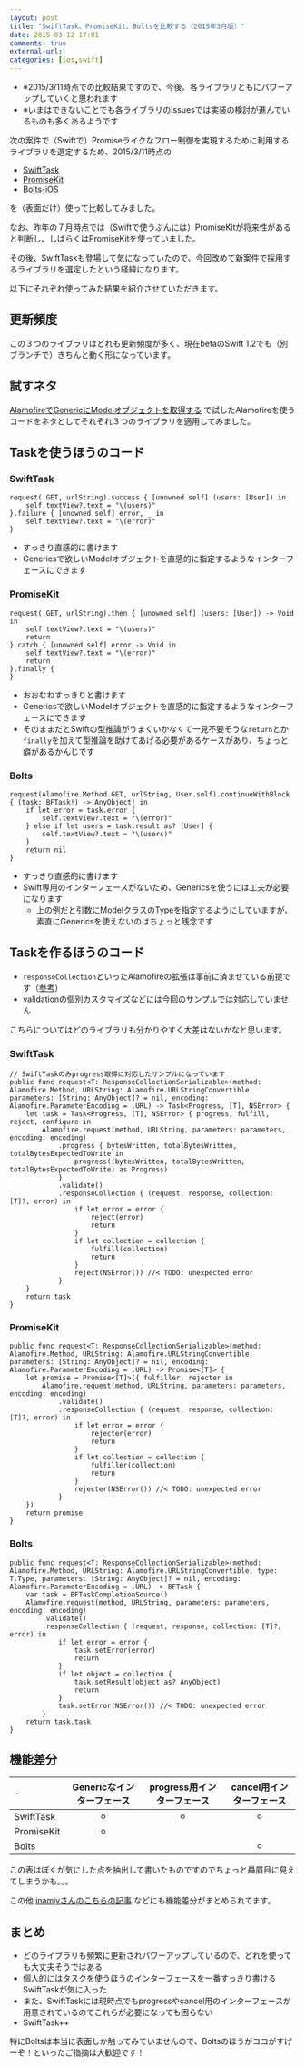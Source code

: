 ```yaml
---
layout: post
title: "SwiftTask、PromiseKit、Boltsを比較する（2015年3月版）"
date: 2015-03-12 17:01
comments: true
external-url: 
categories: [ios,swift]
---
```


- ※2015/3/11時点での比較結果ですので、今後、各ライブラリともにパワーアップしていくと思われます
- ※いまはできないことでも各ライブラリのIssuesでは実装の検討が進んでいるものも多くあるようです

次の案件で（Swiftで）Promiseライクなフロー制御を実現するために利用するライブラリを選定するため、2015/3/11時点の

- [SwiftTask](https://github.com/ReactKit/SwiftTask)
- [PromiseKit](https://github.com/mxcl/PromiseKit)
- [Bolts-iOS](https://github.com/BoltsFramework/Bolts-iOS)

を（表面だけ）使って比較してみました。

なお、昨年の７月時点では（Swiftで使うぶんには）PromiseKitが将来性があると判断し、しばらくはPromiseKitを使っていました。

その後、SwiftTaskも登場して気になっていたので、今回改めて新案件で採用するライブラリを選定したという経緯になります。

以下にそれぞれ使ってみた結果を紹介させていただきます。

<!-- more -->

## 更新頻度

この３つのライブラリはどれも更新頻度が多く、現在betaのSwift 1.2でも（別ブランチで）きちんと動く形になっています。

## 試すネタ

[AlamofireでGenericにModelオブジェクトを取得する](http://www.tokoro.me/2015/03/11/almofire/) で試したAlamofireを使うコードをネタとしてそれぞれ３つのライブラリを適用してみました。

## Taskを使うほうのコード

### SwiftTask

```
request(.GET, urlString).success { [unowned self] (users: [User]) in
    self.textView?.text = "\(users)"
}.failure { [unowned self] error, _ in
    self.textView?.text = "\(error)"
}
```

- すっきり直感的に書けます
- Genericsで欲しいModelオブジェクトを直感的に指定するようなインターフェースにできます

### PromiseKit

```
request(.GET, urlString).then { [unowned self] (users: [User]) -> Void in
    self.textView?.text = "\(users)"
    return
}.catch { [unowned self] error -> Void in
    self.textView?.text = "\(error)"
    return
}.finally {
}
```

- おおむねすっきりと書けます
- Genericsで欲しいModelオブジェクトを直感的に指定するようなインターフェースにできます
- そのままだとSwiftの型推論がうまくいかなくて一見不要そうな`return`とか`finally`を加えて型推論を助けてあげる必要があるケースがあり、ちょっと癖があるかんじです

### Bolts

```
request(Alamofire.Method.GET, urlString, User.self).continueWithBlock { (task: BFTask!) -> AnyObject! in
    if let error = task.error {
        self.textView?.text = "\(error)"
    } else if let users = task.result as? [User] {
        self.textView?.text = "\(users)"
    }
    return nil
}
```

- すっきり直感的に書けます
- Swift専用のインターフェースがないため、Genericsを使うには工夫が必要になります
    - 上の例だと引数にModelクラスのTypeを指定するようにしていますが、素直にGenericsを使えないのはちょっと残念です

## Taskを作るほうのコード

- `responseCollection`といったAlamofireの拡張は事前に済ませている前提です（[参考](http://www.tokoro.me/2015/03/11/almofire/)）
- validationの個別カスタマイズなどには今回のサンプルでは対応していません

こちらについてはどのライブラリも分かりやすく大差はないかなと思います。

### SwiftTask

```
// SwiftTaskのみprogress取得に対応したサンプルになっています
public func request<T: ResponseCollectionSerializable>(method: Alamofire.Method, URLString: Alamofire.URLStringConvertible, parameters: [String: AnyObject]? = nil, encoding: Alamofire.ParameterEncoding = .URL) -> Task<Progress, [T], NSError> {
    let task = Task<Progress, [T], NSError> { progress, fulfill, reject, configure in
        Alamofire.request(method, URLString, parameters: parameters, encoding: encoding)
            .progress { bytesWritten, totalBytesWritten, totalBytesExpectedToWrite in
                progress((bytesWritten, totalBytesWritten, totalBytesExpectedToWrite) as Progress)
            }
            .validate()
            .responseCollection { (request, response, collection: [T]?, error) in
                if let error = error {
                    reject(error)
                    return
                }
                if let collection = collection {
                    fulfill(collection)
                    return
                }
                reject(NSError()) //< TODO: unexpected error
            }
    }
    return task
}
```

### PromiseKit

```
public func request<T: ResponseCollectionSerializable>(method: Alamofire.Method, URLString: Alamofire.URLStringConvertible, parameters: [String: AnyObject]? = nil, encoding: Alamofire.ParameterEncoding = .URL) -> Promise<[T]> {
    let promise = Promise<[T]>({ fulfiller, rejecter in
        Alamofire.request(method, URLString, parameters: parameters, encoding: encoding)
            .validate()
            .responseCollection { (request, response, collection: [T]?, error) in
                if let error = error {
                    rejecter(error)
                    return
                }
                if let collection = collection {
                    fulfiller(collection)
                    return
                }
                rejecter(NSError()) //< TODO: unexpected error
            }
    })
    return promise
}
```

### Bolts

```
public func request<T: ResponseCollectionSerializable>(method: Alamofire.Method, URLString: Alamofire.URLStringConvertible, type: T.Type, parameters: [String: AnyObject]? = nil, encoding: Alamofire.ParameterEncoding = .URL) -> BFTask {
    var task = BFTaskCompletionSource()
    Alamofire.request(method, URLString, parameters: parameters, encoding: encoding)
        .validate()
        .responseCollection { (request, response, collection: [T]?, error) in
            if let error = error {
                task.setError(error)
                return
            }
            if let object = collection {
                task.setResult(object as? AnyObject)
                return
            }
            task.setError(NSError()) //< TODO: unexpected error
        }
    return task.task
}
```

## 機能差分

| - | Genericなインターフェース | progress用インターフェース | cancel用インターフェース |
|:-----------|:-----------:|:------------:|:------------:|
| SwiftTask  | ⚪︎ | ⚪︎ | ⚪︎
| PromiseKit | ⚪︎ |   | 
| Bolts      |   |   | ⚪︎

この表はぼくが気にした点を抽出して書いたものですのでちょっと贔屓目に見えてしまうかも。。。

この他 [inamiyさんのこちらの記事](http://qiita.com/inamiy/items/0756339aee35849384c3) などにも機能差分がまとめられてます。

## まとめ

- どのライブラリも頻繁に更新されパワーアップしているので、どれを使っても大丈夫そうではある
- 個人的にはタスクを使うほうのインターフェースを一番すっきり書けるSwiftTaskが気に入った
- また、SwiftTaskには現時点でもprogressやcancel用のインターフェースが用意されているのでこれらが必要になっても困らない
- SwiftTask++

特にBoltsは本当に表面しか触ってみていませんので、Boltsのほうがココがすげーぞ！といったご指摘は大歓迎です！
